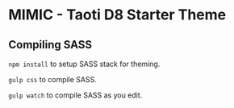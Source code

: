 # MIMIC - Taoti D8 Starter Theme #

## Compiling SASS ##

`npm install` to setup SASS stack for theming.

`gulp css` to compile SASS.

`gulp watch` to compile SASS as you edit.
